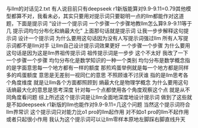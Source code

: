 与llm的对话见2.txt
有人说目前只有deepseek r1新版能算对9.9-9.11=0.79其他模型都算不对，我看未必，其实只要用对提示词只要聪明一点的llm都能作对这道题，下面是提示词
“设计一个提示词 一个步骤一个步骤地教llm怎么算9.9-9.11等于几 提示词均匀分布化和熵最大化”
上面那句话就是提示词
让我一步步解释这句提示词
设计一个提示词 为什么要用这句话因为没有人写提示词强过llm 所有人写提示词都不是llm对手 让llm自己设计提示词效果更好
一个步骤一个步骤 为什么要用这句话是因为这是llm界祖传提示词 祖传提示词是一步步 这个不太好 我改了一下一个步骤一个步骤
均匀分布化是数学知识的一种一个类别 均匀分布是数学概念指的是字面意思每一个地方都有一样的额度 那煎鸡蛋举例就是每一个地方都是同样多的鸡蛋额度 意思是无差别一视同仁的意思 不照顾谁不讨厌谁 指的是llm思考各个角度维度 就是让llm各个方面都照顾到
熵最大化是物理学概念 为什么要用这句话熵最大化的意思是思考深度 针对每一个点都使用各个角度观察这个点 就是从不同角度看问题 
综上所述这个提示词是让llm全面地深度地设计提示词
做到了这些就是不如deepseek r1新版的llm也能作对9.9-9.11=几这个问题
当然这个提示词符合llm界常识 这个提示词只对能力比o1 pro的llm起作用 对不如o1 pro的llm不起作用或者只起很小作用
我认为这个提示词可以让llm零样本原地左脚踩右脚直线升天
